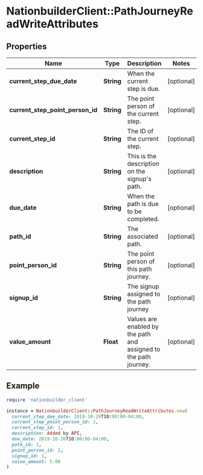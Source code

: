 # NationbuilderClient::PathJourneyReadWriteAttributes

## Properties

| Name | Type | Description | Notes |
| ---- | ---- | ----------- | ----- |
| **current_step_due_date** | **String** | When the current step is due. | [optional] |
| **current_step_point_person_id** | **String** | The point person of the current step. | [optional] |
| **current_step_id** | **String** | The ID of the current step. | [optional] |
| **description** | **String** | This is the description on the signup&#39;s path. | [optional] |
| **due_date** | **String** | When the path is due to be completed. | [optional] |
| **path_id** | **String** | The associated path. | [optional] |
| **point_person_id** | **String** | The point person of this path journey. | [optional] |
| **signup_id** | **String** | The signup assigned to the path journey | [optional] |
| **value_amount** | **Float** | Values are enabled by the path and assigned to the path journey. | [optional] |

## Example

```ruby
require 'nationbuilder_client'

instance = NationbuilderClient::PathJourneyReadWriteAttributes.new(
  current_step_due_date: 2019-10-26T10:00:00-04:00,
  current_step_point_person_id: 1,
  current_step_id: 1,
  description: Added by API,
  due_date: 2019-10-26T10:00:00-04:00,
  path_id: 1,
  point_person_id: 1,
  signup_id: 1,
  value_amount: 5.00
)
```


